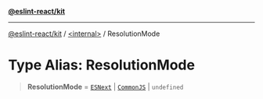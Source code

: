 [**@eslint-react/kit**](../../README.md)

***

[@eslint-react/kit](../../README.md) / [\<internal\>](../README.md) / ResolutionMode

# Type Alias: ResolutionMode

> **ResolutionMode** = [`ESNext`](../README.md#esnext) \| [`CommonJS`](../README.md#commonjs) \| `undefined`
